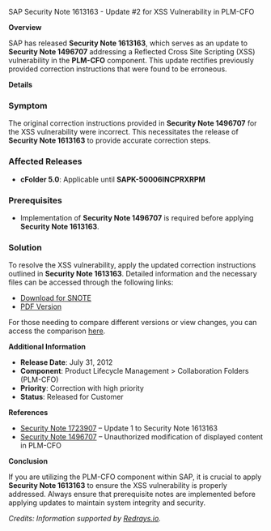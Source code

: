 SAP Security Note 1613163 - Update #2 for XSS Vulnerability in PLM-CFO

**Overview**

SAP has released **Security Note 1613163**, which serves as an update to **Security Note 1496707** addressing a Reflected Cross Site Scripting (XSS) vulnerability in the **PLM-CFO** component. This update rectifies previously provided correction instructions that were found to be erroneous.

**Details**

### Symptom
The original correction instructions provided in **Security Note 1496707** for the XSS vulnerability were incorrect. This necessitates the release of **Security Note 1613163** to provide accurate correction steps.

### Affected Releases
- **cFolder 5.0**: Applicable until **SAPK-50006INCPRXRPM**

### Prerequisites
- Implementation of **Security Note 1496707** is required before applying **Security Note 1613163**.

### Solution
To resolve the XSS vulnerability, apply the updated correction instructions outlined in **Security Note 1613163**. Detailed information and the necessary files can be accessed through the following links:

- [Download for SNOTE](https://notesdownloads.sap.com/note/0040000009580022017)
- [PDF Version](https://userapps.support.sap.com/sap/support/sfm/notes/print/0001613163?language=en-US&token=FC7CD4CA8AA63E9C7C53850A3DF8B1E1)

For those needing to compare different versions or view changes, you can access the comparison [here](https://me.sap.com/notesLatestChanges/0001613163/E/diff).

**Additional Information**
- **Release Date**: July 31, 2012
- **Component**: Product Lifecycle Management > Collaboration Folders (PLM-CFO)
- **Priority**: Correction with high priority
- **Status**: Released for Customer

**References**
- [Security Note 1723907](https://me.sap.com/notes/1723907) – Update 1 to Security Note 1613163
- [Security Note 1496707](https://me.sap.com/notes/1496707) – Unauthorized modification of displayed content in PLM-CFO

**Conclusion**

If you are utilizing the PLM-CFO component within SAP, it is crucial to apply **Security Note 1613163** to ensure the XSS vulnerability is properly addressed. Always ensure that prerequisite notes are implemented before applying updates to maintain system integrity and security.

*Credits: Information supported by [Redrays.io](https://redrays.io).*